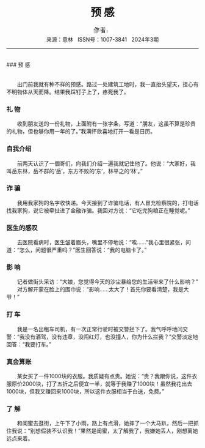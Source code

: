 # <center>预 感</center>

<div align=center><img src="https://raw.githubusercontent.com/leaguecn/magazines/main/img_authors/%25d7%25f7%25d5%25df%25a3%25ba.jpg"></div>

<center>来源：意林   ISSN号：1007-3841   2024年3期</center>

* * *

<br>### 预 感

  
<br>　　出门前我就有种不祥的预感。路过一处建筑工地时，我一直抬头望天，担心有不明物体从天而降。结果我踩钉子上了，疼死我了。

### 礼 物

  
　　收到朋友送的一份礼物，上面附有一张字条，写道：“朋友，这虽不算是珍贵的礼物，但也够你用一年的了。”我满怀欣喜地打开一看是日历。

### 自我介绍

  
　　前两天认识了一個哥们，向我们介绍一遍我就记住他了。他说：“大家好，我叫岳东林，岳不群的‘岳’，东方不败的‘东’，林平之的‘林’。”

### 诈 骗

  
　　我用我家狗的名字收快递。今天接到了诈骗电话，有人冒充检察院的，打电话找我家狗，说它被牵扯进了金融诈骗。我回对方说：“它吃完狗粮正在睡觉呢。”

### 医生的感叹

  
　　去医院看病时，医生皱着眉头，嘴里不停地说：“唉……”我心里很紧张，问道：“怎么，问题很严重吗？”医生回答说：“我的电脑卡了。”

### 影 响

  
　　记者做街头采访：“大娘，您觉得今天的沙尘暴给您的生活带来了什么影响？”  
　　对方解开蒙在脸上的围巾说：“影响……太大了！首先你要看清楚，我是大爷！”

### 打 车

  
　　我是一名出租车司机，有一次正常行驶时被交警拦下了。我气呼呼地问交警：“我没有酒驾，没有违章，没闯红灯，也没撞人，你为什么拦我？”交警淡定地回答：“我要打车。”

### 真会算账

  
　　某女买了一件1000块的衣服。我质疑有点贵。她说：“贵？我跟你说，这件衣服原价2000块，打了五折之后便宜一半，就等于我赚了1000块！虽然我花出去1000块，但我又赚回来1000块，所以这件衣服相当于白送，免费。”

### 了 解

  
　　和闺蜜去逛街，上午下了小雨，路上有点滑，她摔了一个大马趴，然后一把抓住我说：“别想假装不认识我！”果然是闺蜜，太了解我了，我嫌她丢人，刚想离她远点来着。
